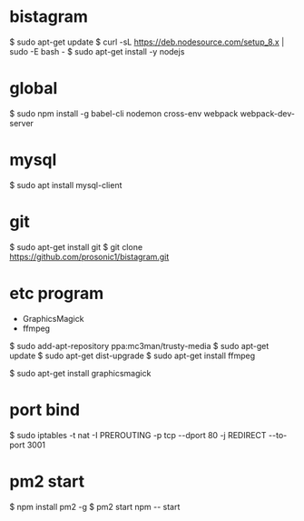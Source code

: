 # bistagram
$ sudo apt-get update
$ curl -sL https://deb.nodesource.com/setup_8.x | sudo -E bash -
$ sudo apt-get install -y nodejs

# global
$ sudo npm install -g babel-cli nodemon cross-env webpack webpack-dev-server

# mysql
$ sudo apt install mysql-client

# git
$ sudo apt-get install git
$ git clone https://github.com/prosonic1/bistagram.git


# etc program
- GraphicsMagick
- ffmpeg

$ sudo add-apt-repository ppa:mc3man/trusty-media
$ sudo apt-get update
$ sudo apt-get dist-upgrade
$ sudo apt-get install ffmpeg

$ sudo apt-get install graphicsmagick


# port bind
$ sudo iptables -t nat -I PREROUTING -p tcp --dport 80 -j REDIRECT --to-port 3001

# pm2 start
$ npm install pm2 -g
$ pm2 start npm -- start
